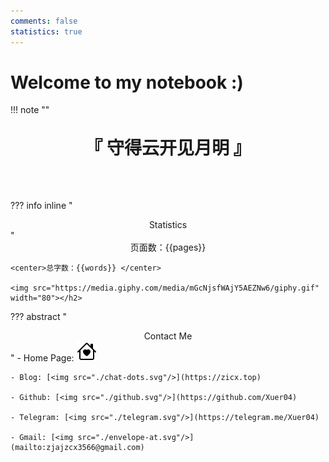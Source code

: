 ```yaml
---
comments: false
statistics: true
---
```


# Welcome to my notebook :)


!!! note "" 
    <br><br>
    <div align="center" style="font-size:28px;font-weight:bold">
        『 守得云开见月明 』
    </div>
    <br><br><br>

??? info inline "<center>Statistics</center>"
    <center>页面数：{{pages}} </center>
    
    <center>总字数：{{words}} </center>

    <img src="https://media.giphy.com/media/mGcNjsfWAjY5AEZNw6/giphy.gif" width="80"></h2>


??? abstract "<center>Contact Me</center>"
    - Home Page: [<img src="./house-heart.svg"/>](https://zicx.top/home)

    - Blog: [<img src="./chat-dots.svg"/>](https://zicx.top)

    - Github: [<img src="./github.svg"/>](https://github.com/Xuer04)

    - Telegram: [<img src="./telegram.svg"/>](https://telegram.me/Xuer04)

    - Gmail: [<img src="./envelope-at.svg"/>](mailto:zjajzcx3566@gmail.com)

